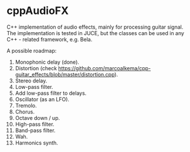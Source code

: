 # cppAudioFX
C++ implementation of audio effects, mainly for processing guitar signal. The implementation is tested in JUCE, but the classes can be used in any C++ - related framework, e.g. Bela.


A possible roadmap:
1) Monophonic delay (done).
2) Distortion (check https://github.com/marcoalkema/cpp-guitar_effects/blob/master/distortion.cpp).
3) Stereo delay.
4) Low-pass filter.
5) Add low-pass filter to delays.
6) Oscillator (as an LFO).
7) Tremolo.
8) Chorus.
9) Octave down / up.
10) High-pass filter.
11) Band-pass filter.
12) Wah.
13) Harmonics synth.